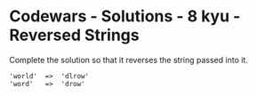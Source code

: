 # Codewars - Solutions - 8 kyu - Reversed Strings

Complete the solution so that it reverses the string passed into it. 

```
'world'  =>  'dlrow'
'word'   =>  'drow'
```
